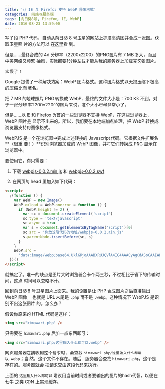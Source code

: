 ```yaml
---
title: '让 IE 与 Firefox 支持 WebP 图像格式'
categories: 网站与服务端
tags: [向日葵8号, Firefox, IE, WebP]
date: 2016-08-23 13:59:00
---
```


写了段 PHP 代码，自动从向日葵 8 号卫星的网站上抓取高清图并合成一张图。获取卫星照
片的方法可以
在[这里](/article/modify-website/php-javascript-satellite-earth-picture.lantian)看
到。

但是……最终合成的 4d 分辨率（2200x2200）的PNG图片有 7 MB 多大，而且中美网络又频繁
抽风，实际都要1分钟左右才能从我的服务器上加载完这张图片。

太慢了！

Google 提供了一种解决方案：WebP 图片格式。这种图片格式以无损压缩下极高的压缩比而
著名。

把 7 MB 的地球照片 PNG 转换成 WebP，最终的文件大小是：700 KB 不到。对于一张分辨
率2200x2200的图片来说，这个大小已经非常小了。

但是……以 IE 和 Firefox 为首的一些浏览器不支持 WebP，在这些浏览器上，WebP 图片是
显示不出来的。所以，我们要在本地端加点处理，把 WebP 转换成浏览器支持的图像格式。

WebPJS 是一个在浏览器中完成上述转换的 Javascript 代码。它根据文件扩展名**（很重
要！）**识别浏览器加载的 WebP 图像，并将它们转换成 PNG 显示在浏览器中。

要使用它，你只需要：

1. 下载 [webpjs-0.0.2.min.js](http://webpjs.appspot.com/js/webpjs-0.0.2.min.js)
   和 [webpjs-0.0.2.swf](http://webpjs.appspot.com/js/webpjs-0.0.2.swf)

2. 在网页的 head 里加入如下代码：

```html
<script>
  ;(function () {
    var WebP = new Image()
    WebP.onload = WebP.onerror = function () {
      if (WebP.height != 2) {
        var sc = document.createElement('script')
        sc.type = 'text/javascript'
        sc.async = true
        var s = document.getElementsByTagName('script')[0]
        sc.src = '你放这段代码的地址/webpjs-0.0.2.min.js'
        s.parentNode.insertBefore(sc, s)
      }
    }
    WebP.src =
      'data:image/webp;base64,UklGRjoAAABXRUJQVlA4IC4AAACyAgCdASoCAAIALmk0mk0iIiIiIgBoSygABc6WWgAA/veff/0PP8bA//LwYAAA'
  })()
</script>
```

就搞定了。唯一的缺点是图片大时浏览器会卡个两三秒，不过相比于省下的传输时间，这点
时间可以忽略不计。

回到向日葵 8 号卫星图片上面来。我的设置是让 PHP 合成图片之后直接输出 WebP 图像，
也就是 URL 末尾是 `.php` 而不是 `.webp`。这种情况下 WebPJS 是识别不出这张图片
的。怎么办？

假设你原来的 HTML 代码是这样：

```html
<img src="himawari.php" />
```

只需要在 `himawari.php` 后加一点东西即可：

```html
<img src="himawari.php/这里输入什么都可以.webp" />
```

网页服务器在接收到这个请求时，会查找 `himawari.php/这里输入什么都可以.webp`；当
然，这个文件不存在。随后，服务器会查找 `himawari.php`，这个是存在的。服务器就会
把请求交由这段代码来执行。

上面的 `这里输入什么都可以` 建议用当前时间或者要输出的图片的hash代替，以便在七牛
之类 CDN 上实现缓存。
